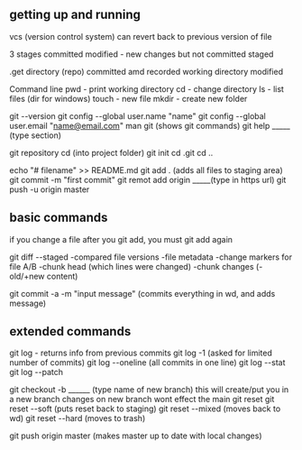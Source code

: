 ## getting up and running
vcs (version control system)
can revert back to previous version of file

3 stages
    committed
    modified - new changes but not committed
    staged 

.get directory (repo)
    committed amd recorded
working directory
    modified

Command line
    pwd - print working directory
    cd - change directory 
    ls - list files (dir for windows)
    touch - new file
    mkdir - create new folder

git --version
git config --global user.name "name"
git config --global user.email "name@email.com"
man git (shows git commands)
git help _____ (type section)

git repository
    cd (into project folder)
    git init
    cd .git
    cd ..

echo "# filename" >> README.md
git add . (adds all files to staging area)
git commit -m "first commit"
git remot add origin _____(type in https url)
git push -u origin master

## basic commands
if you change a file after you git add, you must git add again

git diff --staged 
    -compared file versions
    -file metadata
    -change markers for file A/B
    -chunk head (which lines were changed)
    -chunk changes (- old/+new content)

git commit -a -m "input message" (commits everything in wd, and adds message)

## extended commands
git log - returns info from previous commits
git log -1 (asked for limited number of commits)
git log --oneline (all commits in one line)
git log --stat 
git log --patch

git checkout -b ______ (type name of new branch)
    this will create/put you in a new branch
    changes on new branch wont effect the main
git reset
    git reset --soft (puts reset back to staging)
    git reset --mixed (moves back to wd)
    git reset --hard (moves to trash)

git push origin master (makes master up to date with local changes)

